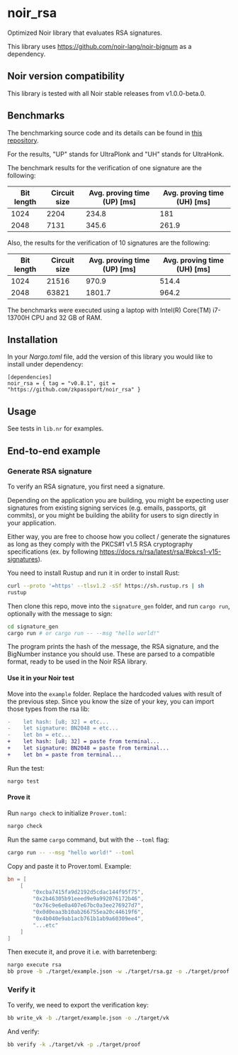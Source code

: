 # noir_rsa

Optimized Noir library that evaluates RSA signatures.

This library uses <https://github.com/noir-lang/noir-bignum> as a dependency.

## Noir version compatibility

This library is tested with all Noir stable releases from v1.0.0-beta.0.

## Benchmarks

The benchmarking source code and its details can be found in [this repository](https://github.com/hashcloak/noir_rsa_bench).

For the results, "UP" stands for UltraPlonk and "UH" stands for UltraHonk.

The benchmark results for the verification of one signature are the following:

| **Bit length** | **Circuit size** | **Avg. proving time (UP) [ms]** | **Avg. proving time (UH) [ms]** |
| -------------- | ---------------- | ------------------------------- | ------------------------------- |
| 1024           | 2204             | 234.8                           | 181                             |
| 2048           | 7131             | 345.6                           | 261.9                           |

Also, the results for the verification of 10 signatures are the following:

| **Bit length** | **Circuit size** | **Avg. proving time (UP) [ms]** | **Avg. proving time (UH) [ms]** |
| -------------- | ---------------- | ------------------------------- | ------------------------------- |
| 1024           | 21516            | 970.9                           | 514.4                           |
| 2048           | 63821            | 1801.7                          | 964.2                           |

The benchmarks were executed using a laptop with Intel(R) Core(TM) i7-13700H CPU and 32 GB of RAM.

## Installation

In your _Nargo.toml_ file, add the version of this library you would like to install under dependency:

```
[dependencies]
noir_rsa = { tag = "v0.8.1", git = "https://github.com/zkpassport/noir_rsa" }
```

## Usage

See tests in `lib.nr` for examples.

## End-to-end example

### Generate RSA signature

To verify an RSA signature, you first need a signature.

Depending on the application you are building, you might be expecting user signatures from existing signing services (e.g. emails, passports, git commits), or you might be building the ability for users to sign directly in your application.

Either way, you are free to choose how you collect / generate the signatures as long as they comply with the PKCS#1 v1.5 RSA cryptography specifications (ex. by following <https://docs.rs/rsa/latest/rsa/#pkcs1-v15-signatures>).

You need to install Rustup and run it in order to install Rust:

```bash
curl --proto '=https' --tlsv1.2 -sSf https://sh.rustup.rs | sh
rustup
```

Then clone this repo, move into the `signature_gen` folder, and run `cargo run`, optionally with the message to sign:

```bash
cd signature_gen
cargo run # or cargo run -- --msg "hello world!"
```

The program prints the hash of the message, the RSA signature, and the BigNumber instance you should use. These are parsed to a compatible format, ready to be used in the Noir RSA library.

#### Use it in your Noir test

Move into the `example` folder. Replace the hardcoded values with result of the previous step. Since you know the size of your key, you can import those types from the rsa lib:

```diff
-    let hash: [u8; 32] = etc...
-    let signature: BN2048 = etc...
-    let bn = etc...
+    let hash: [u8; 32] = paste from terminal...
+    let signature: BN2048 = paste from terminal...
+    let bn = paste from terminal...
```

Run the test:

```bash
nargo test
```

#### Prove it

Run `nargo check` to initialize `Prover.toml`:

```bash
nargo check
```

Run the same `cargo` command, but with the `--toml` flag:

```bash
cargo run -- --msg "hello world!" --toml
```

Copy and paste it to Prover.toml. Example:

```toml
bn = [
    [
        "0xcba7415fa9d2192d5cdac144f95f75",
        "0x2b46305b91eeed9e9a992076172b46",
        "0x76c9e6e0a407e67bc0a3ee276927d7",
        "0x0d0eaa3b10ab266755ea20c44619f6",
        "0x4b040e9ab1acb761b1ab9a60309ee4",
        "...etc"
    ]
]
```

Then execute it, and prove it i.e. with barretenberg:

```bash
nargo execute rsa
bb prove -b ./target/example.json -w ./target/rsa.gz -o ./target/proof
```

### Verify it

To verify, we need to export the verification key:

```bash
bb write_vk -b ./target/example.json -o ./target/vk
```

And verify:

```bash
bb verify -k ./target/vk -p ./target/proof
```
